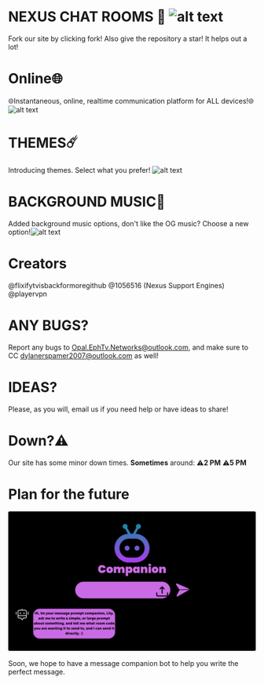 # NEXUS CHAT ROOMS 💬 ![alt text](https://nexus-chat-rooms.github.io/nexuschatroom/nexus.png)
Fork our site by clicking fork! Also give the repository a star! It helps out a lot!

# Online🌐
🌐Instantaneous, online, realtime communication platform for ALL devices!🌐 ![alt text](https://nexus-chat-rooms.github.io/nexuschatroom/onlinereadme.jpeg)

# THEMES☄️
Introducing themes. Select what you prefer! ![alt text](https://nexus-chat-rooms.github.io/nexuschatroom/themesreadme.jpeg)

# BACKGROUND MUSIC🎵
Added background music options, don't like the OG music? Choose a new option!![alt text](https://nexus-chat-rooms.github.io/nexuschatroom/selectmusic.jpeg)

# Creators
@flixifytvisbackformoregithub
@1056516 (Nexus Support Engines)
@playervpn

# ANY BUGS?
Report any bugs to Opal.EphTv.Networks@outlook.com, and make sure to CC dylanerspamer2007@outlook.com as well!

# IDEAS?
Please, as you will, email us if you need help or have ideas to share!

# Down?⚠️
Our site has some minor down times. **Sometimes** around: 
⚠️**2 PM**
⚠️**5 PM**

# Plan for the future

![alt text](image.png)

Soon, we hope to have a message companion bot to help you write the perfect message.
